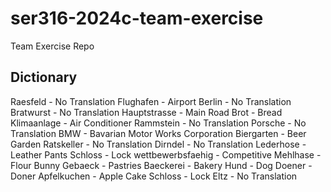 # ser316-2024c-team-exercise
Team Exercise Repo

## Dictionary

Raesfeld - No Translation
Flughafen - Airport
Berlin - No Translation
Bratwurst - No Translation
Hauptstrasse - Main Road
Brot - Bread
Klimaanlage - Air Conditioner
Rammstein - No Translation
Porsche - No Translation
BMW - Bavarian Motor Works Corporation
Biergarten - Beer Garden
Ratskeller - No Translation
Dirndel - No Translation
Lederhose - Leather Pants
Schloss - Lock
wettbewerbsfaehig - Competitive
Mehlhase - Flour Bunny
Gebaeck - Pastries
Baeckerei - Bakery
Hund - Dog
Doener - Doner
Apfelkuchen - Apple Cake
Schloss - Lock
Eltz - No Translation
